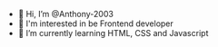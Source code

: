 - 👋 Hi, I’m @Anthony-2003
- 👀 I'm interested in be Frontend developer
- 🌱 I’m currently learning HTML, CSS and Javascript 

